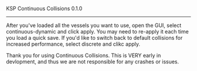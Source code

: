 KSP Continuous Collisions 0.1.0
_______________________________

After you've loaded all the vessels you want to use, open the GUI, select continuous-dynamic and click apply. You may need to re-apply it each time you load a quick save. If you'd like to switch back to default collisions for increased performance, select discrete and clikc apply.

Thank you for using Continuous Collisions. This is VERY early in devlopment, and thus we are not responsible for any crashes or issues.
